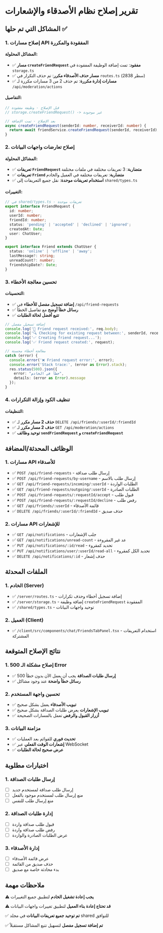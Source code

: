 # تقرير إصلاح نظام الأصدقاء والإشعارات

## المشاكل التي تم حلها ✅

### 1. إصلاح مسارات API المفقودة والمكررة

#### المشاكل المحلولة:
- ✅ **مسار `createFriendRequest` مفقود**: تمت إضافة الوظيفة المفقودة في `storage.ts`
- ✅ **مسار حذف الأصدقاء مكرر**: تم حذف التكرار في `routes.ts` (سطر 2838)
- ✅ **مسارات إدارة مكررة**: تم حذف 2 من 3 مسارات مكررة لـ `/api/moderation/actions`

#### التفاصيل:
```typescript
// قبل الإصلاح - وظيفة مفقودة
// storage.createFriendRequest() -> غير موجودة

// بعد الإصلاح - تمت الإضافة
async createFriendRequest(senderId: number, receiverId: number) {
  return await friendService.createFriendRequest(senderId, receiverId);
}
```

### 2. إصلاح تعارضات واجهات البيانات

#### المشاكل المحلولة:
- ✅ **تعريفات `FriendRequest` متضاربة**: 3 تعريفات مختلفة في ملفات مختلفة
- ✅ **تعريفات `Friend` متضاربة**: تعريفات مختلفة في العميل والخادم
- ✅ **استخدام تعريفات موحدة**: نقل جميع التعريفات إلى `shared/types.ts`

#### التغييرات:
```typescript
// في shared/types.ts - تعريفات موحدة
export interface FriendRequest {
  id: number;
  userId: number;
  friendId: number;
  status: 'pending' | 'accepted' | 'declined' | 'ignored';
  createdAt: Date;
  user: ChatUser;
}

export interface Friend extends ChatUser {
  status: 'online' | 'offline' | 'away';
  lastMessage?: string;
  unreadCount?: number;
  friendshipDate?: Date;
}
```

### 3. تحسين معالجة الأخطاء

#### التحسينات:
- ✅ **إضافة تسجيل مفصل للأخطاء** في `/api/friend-requests`
- ✅ **رسائل خطأ أوضح** مع تفاصيل الخطأ
- ✅ **تتبع أفضل لحالة الطلبات**

```typescript
// إضافة تسجيل مفصل
console.log('📝 Friend request received:', req.body);
console.log('🔍 Checking for existing request between:', senderId, receiverId);
console.log('✅ Creating friend request...');
console.log('✅ Friend request created:', request);

// معالجة أخطاء محسنة
catch (error) {
  console.error('❌ Friend request error:', error);
  console.error('Stack trace:', (error as Error).stack);
  res.status(500).json({ 
    error: "خطأ في الخادم", 
    details: (error as Error).message 
  });
}
```

### 4. تنظيف الكود وإزالة التكرارات

#### التنظيفات:
- ✅ **حذف 2 مسار مكرر** لـ `DELETE /api/friends/:userId/:friendId`
- ✅ **حذف 2 مسار مكرر** لـ `GET /api/moderation/actions`
- ✅ **توحيد وظائف `sendFriendRequest` و `createFriendRequest`**

## الوظائف المحدثة/المضافة

### 1. مسارات API للأصدقاء
- ✅ `POST /api/friend-requests` - إرسال طلب صداقة
- ✅ `POST /api/friend-requests/by-username` - إرسال طلب بالاسم
- ✅ `GET /api/friend-requests/incoming/:userId` - الطلبات الواردة
- ✅ `GET /api/friend-requests/outgoing/:userId` - الطلبات الصادرة
- ✅ `POST /api/friend-requests/:requestId/accept` - قبول طلب
- ✅ `POST /api/friend-requests/:requestId/decline` - رفض طلب
- ✅ `GET /api/friends/:userId` - قائمة الأصدقاء
- ✅ `DELETE /api/friends/:userId/:friendId` - حذف صديق

### 2. مسارات API للإشعارات
- ✅ `GET /api/notifications` - جلب الإشعارات
- ✅ `GET /api/notifications/unread-count` - عد غير المقروءة
- ✅ `PUT /api/notifications/:id/read` - تحديد كمقروء
- ✅ `PUT /api/notifications/user/:userId/read-all` - تحديد الكل كمقروء
- ✅ `DELETE /api/notifications/:id` - حذف إشعار

## الملفات المحدثة

### 1. الخادم (Server)
- ✅ `/server/routes.ts` - إضافة تسجيل أخطاء وحذف تكرارات
- ✅ `/server/storage.ts` - إضافة وظيفة `createFriendRequest` المفقودة
- ✅ `/shared/types.ts` - توحيد واجهات البيانات

### 2. العميل (Client)
- ✅ `/client/src/components/chat/FriendsTabPanel.tsx` - استخدام التعريفات المشتركة

## نتائج الإصلاح المتوقعة

### 1. إصلاح مشكلة الـ 500 Error
- ✅ **إرسال طلبات الصداقة** يجب أن يعمل الآن بدون خطأ 500
- ✅ **رسائل خطأ واضحة** عند وجود مشاكل

### 2. تحسين واجهة المستخدم
- ✅ **تبويب الأصدقاء** يعمل بشكل صحيح
- ✅ **تبويب الإشعارات** يعرض طلبات الصداقة بشكل صحيح
- ✅ **أزرار القبول والرفض** تعمل بالمسارات الصحيحة

### 3. مزامنة البيانات
- ✅ **تحديث فوري** للقوائم بعد العمليات
- ✅ **إشعارات الوقت الفعلي** عبر WebSocket
- ✅ **عرض صحيح لحالة الطلبات**

## اختبارات مطلوبة

### 1. إرسال طلبات الصداقة
- [ ] إرسال طلب صداقة لمستخدم جديد
- [ ] منع إرسال طلب لمستخدم موجود بالفعل
- [ ] منع إرسال طلب للنفس

### 2. إدارة طلبات الصداقة
- [ ] قبول طلب صداقة واردة
- [ ] رفض طلب صداقة واردة
- [ ] عرض الطلبات الصادرة والواردة

### 3. إدارة الأصدقاء
- [ ] عرض قائمة الأصدقاء
- [ ] حذف صديق من القائمة
- [ ] بدء محادثة خاصة مع صديق

## ملاحظات مهمة

⚠️ **يجب إعادة تشغيل الخادم** لتطبيق جميع التغييرات

⚠️ **قد تحتاج إعادة بناء العميل** لتطبيق تغييرات واجهات البيانات

✅ **تم توحيد جميع تعريفات البيانات** في مجلد shared للتوافق

✅ **تم إضافة تسجيل مفصل** لتسهيل تتبع المشاكل مستقبلاً